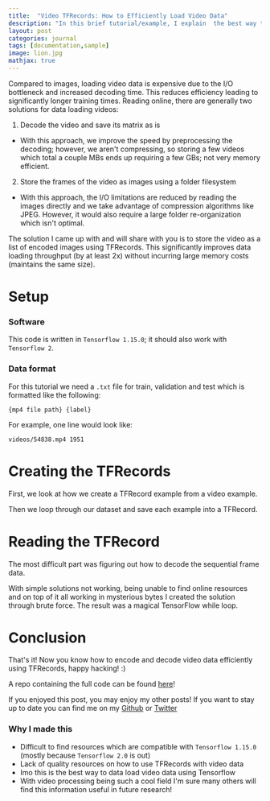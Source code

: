 ```yaml
---
title:  "Video TFRecords: How to Efficiently Load Video Data"
description: "In this brief tutorial/example, I explain  the best way to store videos in TfRecords for more efficient and faster model training in TensorFlow version 1 / 1.15.0 ."
layout: post
categories: journal
tags: [documentation,sample]
image: lion.jpg
mathjax: true
---
```


Compared to images, loading video data is expensive due to the I/O bottleneck and increased decoding time. This reduces efficiency leading to significantly longer training times. Reading online, there are generally two solutions for data loading videos:

1. Decode the video and save its matrix as is  

 - With this approach, we improve the speed by preprocessing the decoding; however, we aren't compressing, so storing a few videos which total a couple MBs ends up requiring a few GBs; not very memory efficient. 

2. Store the frames of the video as images using a folder filesystem

 - With this approach, the I/O limitations are reduced by reading the images directly and we take advantage of compression algorithms like JPEG. However, it would also require a large folder re-organization which isn't optimal.

The solution I came up with and will share with you is to store the video as a list of encoded images using TFRecords. This significantly improves data loading throughput (by at least 2x) without incurring large memory costs (maintains the same size).

# Setup 

### Software 

This code is written in `Tensorflow 1.15.0`; it should also work with `Tensorflow 2`.

### Data format

For this tutorial we need a `.txt` file for train, validation and test which is formatted like the following:

    {mp4 file path} {label}

For example, one line would look like:

    videos/54838.mp4 1951

# Creating the TFRecords

First, we look at how we create a TFRecord example from a video example.

<script src="https://gist.github.com/gebob19/4c4bcc6c04f5fb329e8d3b7570c84d4b.js"></script>

Then we loop through our dataset and save each example into a TFRecord. 

<script src="https://gist.github.com/gebob19/47b2e4be6c486f0e0caa7b62fcc9bd86.js"></script>

# Reading the TFRecord 

The most difficult part was figuring out how to decode the sequential frame data.

With simple solutions not working, being unable to find online resources and on top of it all working in mysterious bytes I created the solution through brute force. The result was a magical TensorFlow while loop.  

<script src="https://gist.github.com/gebob19/d4b14798a7dce32e7c684f261d4662bf.js"></script>

# Conclusion

That's it! Now you know how to encode and decode video data efficiently using TFRecords, happy hacking! :) 

A repo containing the full code can be found [here](https://github.com/gebob19/TFRecords_4_videos)!

If you enjoyed this post, you may enjoy my other posts! If you want to stay up to date you can find me on my [Github](https://github.com/gebob19) or [Twitter](https://twitter.com/brennangebotys)

### Why I made this 
- Difficult to find resources which are compatible with `Tensorflow 1.15.0` (mostly because `Tensorflow 2.0` is out)
- Lack of quality resources on how to use TFRecords with video data 
- Imo this is the best way to data load video data using Tensorflow 
- With video processing being such a cool field I'm sure many others will find this information useful in future research! 
